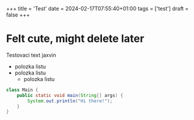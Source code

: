 +++
title = 'Test'
date = 2024-02-17T07:55:40+01:00
tags = ['test']
draft = false
+++

# Felt cute, might delete later

Testovaci text jaxvin

- polozka listu
- polozka listu
    - polozka listu

```java
class Main {
    public static void main(String[] args) {
        System.out.println("Hi there!");
    }
}
```
